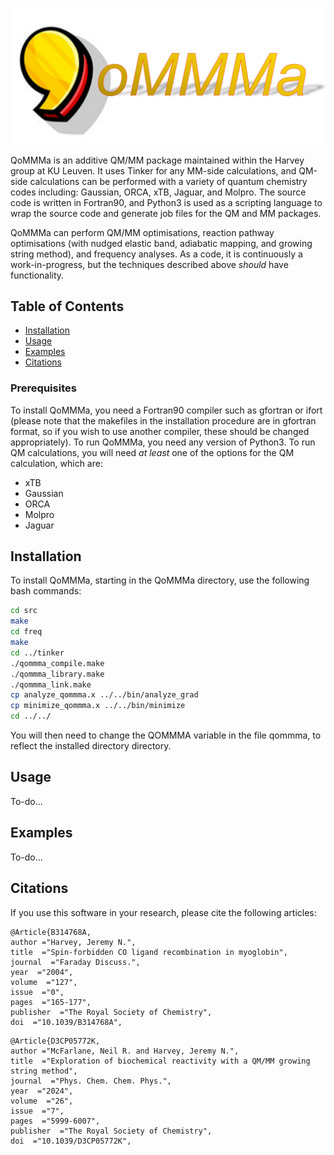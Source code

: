 
![logo](logo.png)

QoMMMa is an additive QM/MM package maintained within the Harvey group at KU Leuven. It uses Tinker for any MM-side calculations, and QM-side calculations can be performed with a variety of quantum chemistry codes including: Gaussian, ORCA, xTB, Jaguar, and Molpro. The source code is written in Fortran90, and Python3 is used as a scripting language to wrap the source code and generate job files for the QM and MM packages.

QoMMMa can perform QM/MM optimisations, reaction pathway optimisations (with nudged elastic band, adiabatic mapping, and growing string method), and frequency analyses. As a code, it is continuously a work-in-progress, but the techniques described above *should* have functionality.

## Table of Contents

- [Installation](#installation)
- [Usage](#usage)
- [Examples](#examples)
- [Citations](#citations)

### Prerequisites

To install QoMMMa, you need a Fortran90 compiler such as gfortran or ifort (please note that the makefiles in the installation procedure are in gfortran format, so if you wish to use another compiler, these should be changed appropriately).
To run QoMMMa, you need any version of Python3.
To run QM calculations, you will need *at least* one of the options for the QM calculation, which are:
* xTB
* Gaussian
* ORCA
* Molpro
* Jaguar

## Installation

To install QoMMMa, starting in the QoMMMa directory, use the following bash commands:

```bash
cd src
make
cd freq
make
cd ../tinker
./qommma_compile.make
./qommma_library.make
./qommma_link.make
cp analyze_qommma.x ../../bin/analyze_grad
cp minimize_qommma.x ../../bin/minimize
cd ../../
```

You will then need to change the QOMMMA variable in the file qommma, to reflect the installed directory directory.

## Usage

To-do...

## Examples

To-do...

## Citations

If you use this software in your research, please cite the following articles:

```
@Article{B314768A,
author ="Harvey, Jeremy N.",
title  ="Spin-forbidden CO ligand recombination in myoglobin",
journal  ="Faraday Discuss.",
year  ="2004",
volume  ="127",
issue  ="0",
pages  ="165-177",
publisher  ="The Royal Society of Chemistry",
doi  ="10.1039/B314768A",
```

```
@Article{D3CP05772K,
author ="McFarlane, Neil R. and Harvey, Jeremy N.",
title  ="Exploration of biochemical reactivity with a QM/MM growing string method",
journal  ="Phys. Chem. Chem. Phys.",
year  ="2024",
volume  ="26",
issue  ="7",
pages  ="5999-6007",
publisher  ="The Royal Society of Chemistry",
doi  ="10.1039/D3CP05772K",
```
